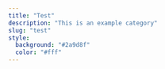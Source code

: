 ```yaml
---
title: "Test"
description: "This is an example category"
slug: "test"
style:
  background: "#2a9d8f"
  color: "#fff"
---
```

